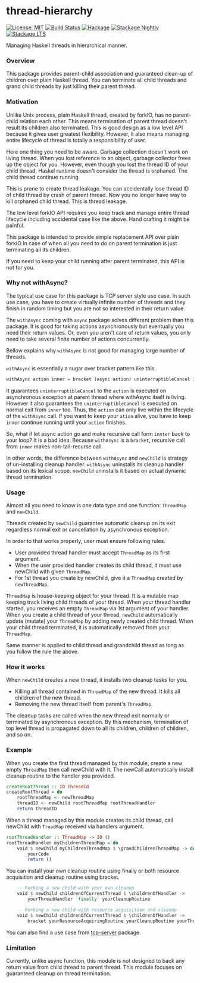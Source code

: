 # thread-hierarchy

[![License: MIT](https://img.shields.io/badge/License-MIT-brightgreen.svg)](https://opensource.org/licenses/MIT)
[![Build Status](https://travis-ci.org/nshimaza/thread-hierarchy.svg?branch=master)](https://travis-ci.org/nshimaza/thread-hierarchy)
[![Hackage](https://img.shields.io/hackage/v/thread-hierarchy.svg?style=flat)](https://hackage.haskell.org/package/thread-hierarchy)
[![Stackage Nightly](http://stackage.org/package/thread-hierarchy/badge/nightly)](http://stackage.org/nightly/package/thread-hierarchy)
[![Stackage LTS](http://stackage.org/package/thread-hierarchy/badge/lts)](http://stackage.org/lts/package/thread-hierarchy)

Managing Haskell threads in hierarchical manner.

### Overview

This package provides parent-child association and guaranteed clean-up of children
over plain Haskell thread.  You can terminate all child threads and grand child threads by
just killing their parent thread.

### Motivation

Unlike Unix process, plain Haskell thread, created by forkIO, has no parent-child relation each other.
This means termination of parent thread doesn't result its children also terminated.
This is good design as a low level API because it gives user greatest flexibility.
However, it also means managing entire lifecycle of thread is totally a responsibility of user.

Here one thing you need to be aware.  Garbage collection doesn't work on living thread.
When you lost reference to an object, garbage collector frees up the object for you.
However, even though you lost the thread ID of your child thread, Haskel runtime doesn't consider
the thread is orphaned.  The child thread continue running.

This is prone to create thread leakage.  You can accidentally lose thread ID of child thread
by crash of parent thread.  Now you no longer have way to kill orphaned child thread.
This is thread leakage.

The low level forkIO API requires you keep track and manage entire thread lifecycle
including accidental case like the above.  Hand crafting it might be painful.

This package is intended to provide simple replacement API over plain forkIO in case of when
all you need to do on parent termination is just terminating all its children.

If you need to keep your child running after parent terminated, this API is not for you.

### Why not withAsync?

The typical use case for this package is TCP server style use case.  In such use case,
you have to create virtually infinite number of threads and they finish in random timing
but you are not so interested in their return value.

The `withAsync` coming with `async` package solves different problem than this package.
It is good for taking actions asynchronously but eventually you need their return values.
Or, even you aren't care of return values, you only need to take several finite number of
actions concurrently.

Bellow explains why `withAsync` is not good for managing large number of threads. 

`withAsync` is essentially a sugar over bracket pattern like this.

```haskell
withAsync action inner = bracket (async action) uninterruptibleCancel inner
```

It guarantees `uninterruptibleCancel` to the `action` is executed on asynchronous exception
at parent thread where withAsync itself is living.  However it also guarantees the `uninterruptibleCancel`
is executed on normal exit from `inner` too.  Thus, the `action` can only live within the
lifecycle of the `withAsync` call.  If you want to keep your `ation` alive, you have to
keep `inner` continue running until your `action` finishes.

So, what if let async action go and make recursive call form `innter` back to your loop?
It is a bad idea.  Because `withAsync` is a `bracket`, recursive call from `inner` makes
non-tail-recurse call.

In other words, the difference between `withAsync` and `newChild` is strategy of un-installing
cleanup handler.  `withAsync` uninstalls its cleanup handler based on its lexical scope.
`newChild` uninstalls it based on actual dynamic thread termination.

### Usage 

Almost all you need to know is one data type and one function:  `ThreadMap` and `newChild`.

Threads created by `newChild` guarantee automatic cleanup on its exit
regardless normal exit or cancellation by asynchronous exception.

In order to that works properly, user must ensure following rules.

* User provided thread handler must accept `ThreadMap` as its first argument.
* When the user provided handler creates its child thread, it must use newChild with given `ThreadMap`.
* For 1st thread you create by newChild, give it a `ThreadMap` created by `newThreadMap`.

`ThreadMap` is house-keeping object for your thread.  It is a mutable map keeping track
living child threads of your thread.  When your thread handler started, you receives
an empty `ThreadMap` via 1st argument of your handler.  When you create a child thread
of your thread, `newChild` automatically update (mutate) your `ThreadMap` by adding
newly created child thread.  When your child thread terminated, it is automatically removed
from your `ThreadMap`.

Same manner is applied to child thread and grandchild thread as long as you follow the rule the above.

### How it works

When `newChild` creates a new thread, it installs two cleanup tasks for you.

* Killing all thread contained in `ThreadMap` of the new thread.  It kills all children of the new thread.
* Removing the new thread itself from parent's `ThreadMap`.

The cleanup tasks are called when the new thread exit normally or terminated by asynchronous exception.
By this mechanism, termination of top level thread is propagated down to all its children,
 children of children, and so on.

### Example

When you create the first thread managed by this module, create a new empty `ThreadMap` then call
newChild with it.  The newCall automatically install cleanup routine to the handler you provided.

```haskell
createRootThread :: IO ThreadId
createRootThread = do
    rootThreadMap <- newThreadMap
    threadID <- newChild rootThreadMap rootThreadHandler
    return threadID
```

When a thread managed by this module creates its child thread, call newChild with `TreadMap`
received via handlers argument.

```haskell
rootThreadHandler :: ThreadMap -> IO ()
rootThreadHandler myChildrenThreadMap = do
    void $ newChild myChildrenThreadMap $ \grandChildrenThreadMap -> do
        yourCode
        return ()
```

You can install your own cleanup routine using finally or both resource acquisition and cleanup
routine using bracket.

```haskell
    -- Forking a new child with your own cleanup
    void $ newChild childrenOfCurrentThread $ \childrenOfHandler ->
        yourThreadHandler `finally` yourCleanupRoutine

    -- Forking a new child with resource acquisition and cleanup
    void $ newChild childrenOfCurrentThread $ \childrenOfHandler ->
        bracket yourResourceAcquiringRoutine yourCleanupRoutine yourThreadHandler
```

You can also find a use case from [tcp-server](https://github.com/nshimaza/tcp-server) package.

### Limitation

Currently, unlike async function, this module is not designed to back any return value
from child thread to parent thread.  This module focuses on guaranteed cleanup on thread termination.
